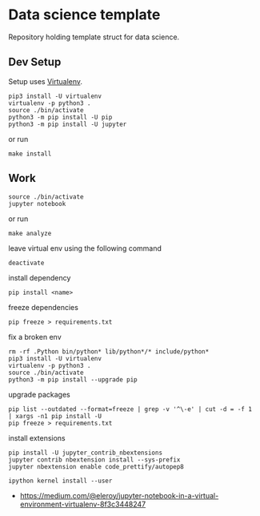# Data science template

Repository holding template struct for data science.

## Dev Setup

Setup uses [Virtualenv](https://virtualenv.pypa.io/en/stable/).

```{.sh}
pip3 install -U virtualenv
virtualenv -p python3 .
source ./bin/activate
python3 -m pip install -U pip
python3 -m pip install -U jupyter
```

or run

```{.sh}
make install
```

## Work

```{.sh}
source ./bin/activate
jupyter notebook
```

or run

```{.sh}
make analyze
```

leave virtual env using the following command

```{.sh}
deactivate
```

install dependency

```{.sh}
pip install <name>
```

freeze dependencies

```{.sh}
pip freeze > requirements.txt
```

fix a broken env

```
rm -rf .Python bin/python* lib/python*/* include/python*
pip3 install -U virtualenv
virtualenv -p python3 .
source ./bin/activate
python3 -m pip install --upgrade pip
```

upgrade packages

```
pip list --outdated --format=freeze | grep -v '^\-e' | cut -d = -f 1  | xargs -n1 pip install -U
pip freeze > requirements.txt
```

install extensions

```
pip install -U jupyter_contrib_nbextensions
jupyter contrib nbextension install --sys-prefix
jupyter nbextension enable code_prettify/autopep8
```

```
ipython kernel install --user
```

- https://medium.com/@eleroy/jupyter-notebook-in-a-virtual-environment-virtualenv-8f3c3448247
